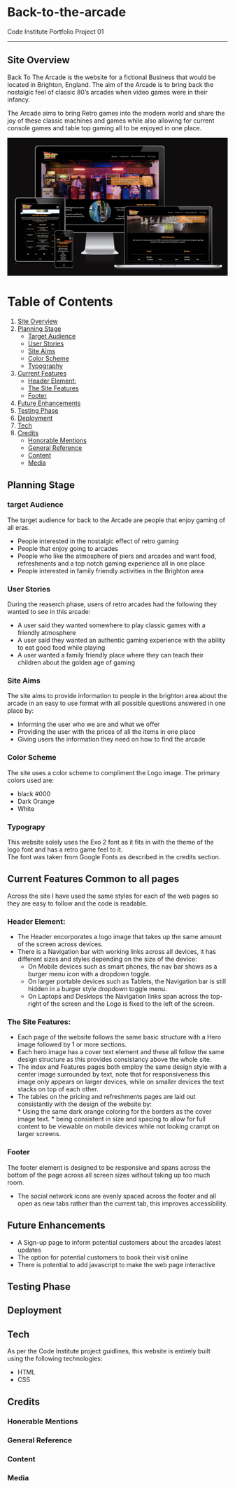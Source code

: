 # Back-to-the-arcade
Code Institute Portfolio Project 01

---

## Site Overview
Back To The Arcade is the website for a fictional Business that would be located in Brighton, England. The aim of the Arcade is to bring back the nostalgic feel of classic 80’s arcades when video games were in their infancy.

The Arcade aims to bring Retro games into the modern world and share the joy of these classic machines and games while also allowing for current console games and table top gaming all to be enjoyed in one place. 
  
![Am I Responsive screenshot](assets/images/AmIResponsive.png)

# Table of Contents
1. [Site Overview](#site-overview)  
2. [Planning Stage](#planning-stage)
    * [Target Audience](#target-audience)
    * [User Stories](#user-stories)
    * [Site Aims](#site-aims)
    * [Color Scheme](#color-scheme)
    * [Typography](#typograpy)   
3. [Current Features](#current-features)
    * [Header Element:](#header-element)
    * [The Site Features](#the-site-features)
    * [Footer](#footer)
4. [Future Enhancements](#future-enhancements)
5. [Testing Phase](#testing-phase)
6. [Deployment](#deployment)
7. [Tech](#tech)
8. [Credits](#credits)
    * [Honorable Mentions](#honerable-mentions)
    * [General Reference](#general-reference)
    * [Content](#content)
    * [Media](#media)

## Planning Stage

### target Audience
The target audience for back to the Arcade are people that enjoy gaming of all eras.
* People interested in the nostalgic effect of retro gaming
* People that enjoy going to arcades
* People who like the atmosphere of piers and arcades and want food, refreshments and a top notch gaming experience all in one place
* People interested in family friendly activities in the Brighton area

### User Stories
During the reaserch phase, users of retro arcades had the following they wanted to see in this arcade:
* A user said they wanted somewhere to play classic games with a friendly atmosphere
* A user said they wanted an authentic gaming experience with the ability to eat good food while playing
* A user wanted a family friendly place where they can teach their children about the golden age of gaming

### Site Aims
The site aims to provide information to people in the brighton area about the arcade in an easy to use format with all possible questions answered in one place by:
* Informing the user who we are and what we offer
* Providing the user with the prices of all the items in one place
* Giving users the information they need on how to find the arcade

### Color Scheme
The site uses a color scheme to compliment the Logo image. The primary colors used are:
* black #000 
* Dark Orange
* White

### Typograpy
This website solely uses the Exo 2 font as it fits in with the theme of the logo font and has a retro game feel to it.  
The font was taken from Google Fonts as described in the credits section.

## Current Features Common to all pages
Across the site I have used the same styles for each of the web pages so they are easy to follow and the code is readable.

### Header Element:
 * The Header encorporates a logo image that takes up the same amount of the screen across devices.
 * There is a Navigation bar with working links across all devices, it has different sizes and styles depending on the size of the device:
      * On Mobile devices such as smart phones, the nav bar shows as a burger menu icon with a dropdown toggle.
      * On larger portable devices such as Tablets, the Navigation bar is still hidden in a burger style dropdown toggle menu.
      * On Laptops and Desktops the Navigation links span across the top-right of the screen and the Logo is fixed to the left of the screen.

### The Site Features: 
 * Each page of the website follows the same basic structure with a Hero image followed by 1 or more sections.
 * Each hero image has a cover text element and these all follow the same design structure as this provides consistancy above the whole site.
 * The index and Features pages both employ the same design style with a center image surrounded by text, note that for responsiveness this image only appears on larger devices, while on smaller devices the text stacks on top of each other.
 * The tables on the pricing and refreshments pages are laid out consistantly with the design of the website by:   
		* Using the same dark orange coloring for the borders as the cover image text.
		* being consistent in size and spacing to allow for full content to be viewable on mobile devices while not looking crampt on larger screens.

### Footer
The footer element is designed to be responsive and spans across the bottom of the page across all screen sizes without taking up too much room.
 * The social network icons are evenly spaced across the footer and all open as new tabs rather than the current tab, this improves accessibility.

## Future Enhancements
 * A Sign-up page to inform potential customers about the arcades latest updates
 * The option for potential customers to book their visit online
 * There is potential to add javascript to make the web page interactive 

## Testing Phase


## Deployment


## Tech
As per the Code Institute project guidlines, this website is entirely built using the following technologies:
  * HTML
  * CSS

## Credits


### Honerable Mentions


### General Reference


### Content


### Media

[def]: assets/images/AmIResponsive.png
